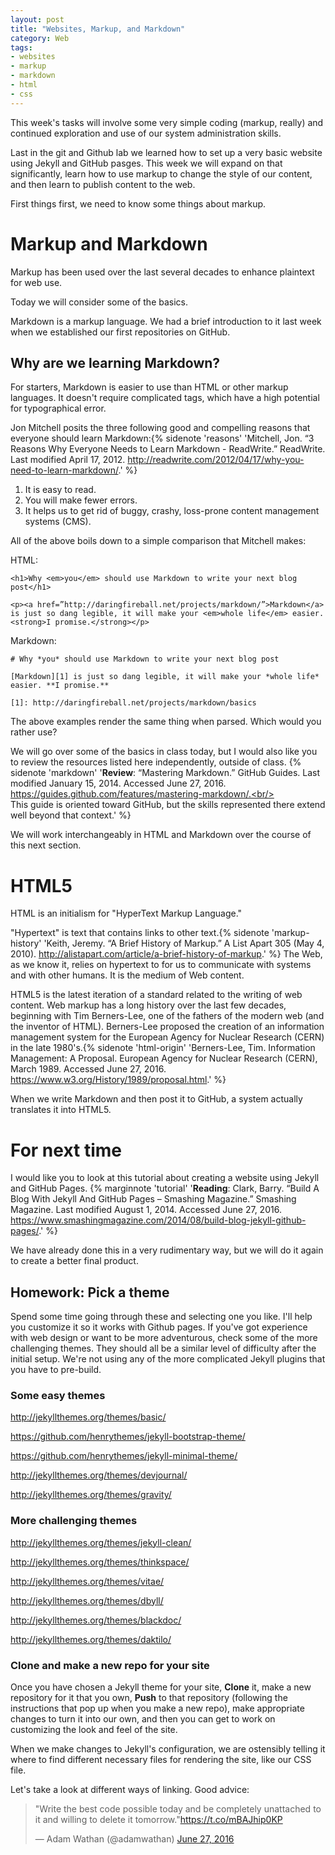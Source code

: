 ```yaml
---
layout: post
title: "Websites, Markup, and Markdown"
category: Web
tags: 
- websites
- markup
- markdown
- html
- css
---
```


This week's tasks will involve some very simple coding (markup, really) and continued exploration and use of our system administration skills. 

Last in the git and Github lab we learned how to set up a very basic website using Jekyll and GitHub pasges. 
This week we will expand on that significantly, learn how to use markup to change the style of our content, and then learn to publish content to the web. 
<excerpt/>

First things first, we need to know some things about markup. 

# Markup and Markdown

Markup has been used over the last several decades to enhance plaintext for web use. 

Today we will consider some of the basics. 

Markdown is a markup language. 
We had a brief introduction to it last week when we established our first repositories on GitHub. 

## Why are we learning Markdown? 

For starters, Markdown is easier to use than HTML or other markup languages. 
It doesn't require complicated tags, which have a high potential for typographical error. 

Jon Mitchell posits the three following good and compelling reasons that everyone should learn Markdown:{% sidenote 'reasons' 'Mitchell, Jon. “3 Reasons Why Everyone Needs to Learn Markdown - ReadWrite.” ReadWrite. Last modified April 17, 2012. http://readwrite.com/2012/04/17/why-you-need-to-learn-markdown/.' %}

1. It is easy to read. 
2. You will make fewer errors.
3. It helps us to get rid of buggy, crashy, loss-prone content management systems (CMS). 

All of the above boils down to a simple comparison that Mitchell makes:

HTML:

```
<h1>Why <em>you</em> should use Markdown to write your next blog post</h1>

<p><a href=”http://daringfireball.net/projects/markdown/”>Markdown</a> is just so dang legible, it will make your <em>whole life</em> easier. <strong>I promise.</strong></p>
```

Markdown:

```
# Why *you* should use Markdown to write your next blog post

[Markdown][1] is just so dang legible, it will make your *whole life* easier. **I promise.**

[1]: http://daringfireball.net/projects/markdown/basics
```

The above examples render the same thing when parsed. Which would you rather use? 

We will go over some of the basics in class today, but I would also like you to review the resources listed here independently, outside of class. {% sidenote 'markdown' '**Review**: “Mastering Markdown.” GitHub Guides. Last modified January 15, 2014. Accessed June 27, 2016. https://guides.github.com/features/mastering-markdown/.<br/><br/>This guide is oriented toward GitHub, but the skills represented there extend well beyond that context.' %}

We will work interchangeably in HTML and Markdown over the course of this next section.

# HTML5

HTML is an initialism for "HyperText Markup Language."

"Hypertext" is text that contains links to other text.{% sidenote 'markup-history' 'Keith, Jeremy. “A Brief History of Markup.” A List Apart 305 (May 4, 2010). http://alistapart.com/article/a-brief-history-of-markup.' %}
The Web, as we know it, relies on hypertext to for us to communicate with systems and with other humans. 
It is the medium of Web content.

HTML5 is the latest iteration of a standard related to the writing of web content.
Web markup has a long history over the last few decades, beginning with Tim Berners-Lee, one of the fathers of the modern web (and the inventor of HTML).
Berners-Lee proposed the creation of an information management system for the European Agency for Nuclear Research (CERN) in the late 1980's.{% sidenote 'html-origin' 'Berners-Lee, Tim. Information Management: A Proposal. European Agency for Nuclear Research (CERN), March 1989. Accessed June 27, 2016. https://www.w3.org/History/1989/proposal.html.' %} 

When we write Markdown and then post it to GitHub, a system actually translates it into HTML5. 

# For next time

I would like you to look at this tutorial about creating a website using Jekyll and GitHub Pages. {% marginnote 'tutorial' '**Reading**: Clark, Barry. “Build A Blog With Jekyll And GitHub Pages – Smashing Magazine.” Smashing Magazine. Last modified August 1, 2014. Accessed June 27, 2016. https://www.smashingmagazine.com/2014/08/build-blog-jekyll-github-pages/.' %}

We have already done this in a very rudimentary way, but we will do it again to create a better final product. 

## Homework: Pick a theme

Spend some time going through these and selecting one you like.  I'll help you customize it so it works with Github pages.  If you've got experience with web design or want to be more adventurous, check some of the more challenging themes.  They should all be a similar level of difficulty after the initial setup.  We're not using any of the more complicated Jekyll plugins that you have to pre-build.

### Some easy themes

http://jekyllthemes.org/themes/basic/

https://github.com/henrythemes/jekyll-bootstrap-theme/

https://github.com/henrythemes/jekyll-minimal-theme/

http://jekyllthemes.org/themes/devjournal/

http://jekyllthemes.org/themes/gravity/

### More challenging themes

http://jekyllthemes.org/themes/jekyll-clean/

http://jekyllthemes.org/themes/thinkspace/

http://jekyllthemes.org/themes/vitae/

http://jekyllthemes.org/themes/dbyll/

http://jekyllthemes.org/themes/blackdoc/

http://jekyllthemes.org/themes/daktilo/

### Clone and make a new repo for your site

Once you have chosen a Jekyll theme for your site, **Clone** it, make a new repository for it that you own, **Push** to that repository (following the instructions that pop up when you make a new repo), make appropriate changes to turn it into our own, and then you can get to work on customizing the look and feel of the site. 

When we make changes to Jekyll's configuration, we are ostensibly telling it where to find different necessary files for rendering the site, like our CSS file. 

Let's take a look at different ways of linking.
Good advice: 

<blockquote class="twitter-tweet" data-lang="en"><p lang="en" dir="ltr">&quot;Write the best code possible today and be completely unattached to it and willing to delete it tomorrow.&quot;<a href="https://t.co/mBAJhip0KP">https://t.co/mBAJhip0KP</a></p>&mdash; Adam Wathan (@adamwathan) <a href="https://twitter.com/adamwathan/status/747429538930393088">June 27, 2016</a></blockquote>
<script async src="//platform.twitter.com/widgets.js" charset="utf-8"></script>